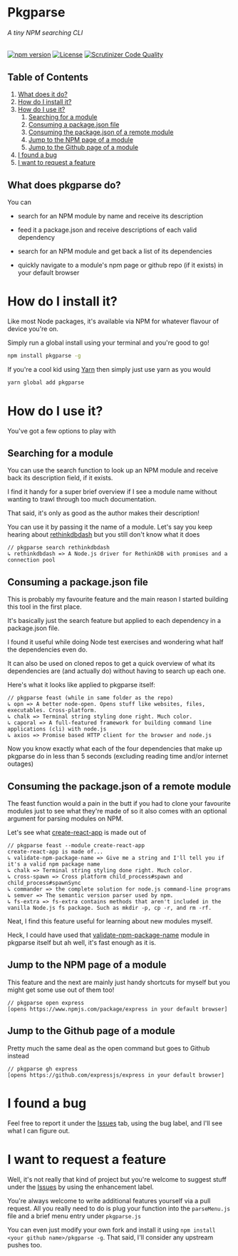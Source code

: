 # Pkgparse
###### A tiny NPM searching CLI

[![npm version](https://badge.fury.io/js/pkgparse.svg)](https://badge.fury.io/js/pkgparse)
[![License](https://img.shields.io/badge/license-MIT-28BCCE.svg)](https://img.shields.io/badge/license-MIT-28BCCE.svg)
[![Scrutinizer Code Quality](https://scrutinizer-ci.com/g/marcus-crane/pkgparse/badges/quality-score.png?b=master)](https://scrutinizer-ci.com/g/marcus-crane/pkgparse/?branch=master)

## Table of Contents
1. [What does it do?](#what-does-it-do)
1. [How do I install it?](#how-do-i-install-it)
1. [How do I use it?](#how-do-i-use-it)
    1. [Searching for a module](#searching-for-a-module)
    1. [Consuming a package.json file](#consuming-a-package.json-file)
    1. [Consuming the package.json of a remote module](#consuming-the-package.json-of-a-remote-module)
    1. [Jump to the NPM page of a module](#jump-to-the-npm-page-of-a-module)
    1. [Jump to the Github page of a module](#jump-to-the-github-page-of-a-module)
1. [I found a bug](#i-found-a-bug)
1. [I want to request a feature](#i-want-to-request-a-feature)

## What does pkgparse do?

You can

* search for an NPM module by name and receive its description

* feed it a package.json and receive descriptions of each valid dependency

* search for an NPM module and get back a list of its dependencies

* quickly navigate to a module's npm page or github repo (if it exists) in your default browser

# How do I install it?

Like most Node packages, it's available via NPM for whatever flavour of device you're on.

Simply run a global install using your terminal and you're good to go!

```sh
npm install pkgparse -g
```

If you're a cool kid using [Yarn](https://yarnpkg.com/) then simply just use yarn as you would

```sh
yarn global add pkgparse
```

# How do I use it?

You've got a few options to play with

## Searching for a module

You can use the search function to look up an NPM module and receive back its description field, if it exists.

I find it handy for a super brief overview if I see a module name without wanting to trawl through too much documentation.

That said, it's only as good as the author makes their description!

You can use it by passing it the name of a module. Let's say you keep hearing about [rethinkdbdash](https://www.npmjs.com/package/rethinkdbdash) but you still don't know what it does

```
// pkgparse search rethinkdbdash
↳ rethinkdbdash => A Node.js driver for RethinkDB with promises and a connection pool
```

## Consuming a package.json file

This is probably my favourite feature and the main reason I started building this tool in the first place.

It's basically just the search feature but applied to each dependency in a package.json file.

I found it useful while doing Node test exercises and wondering what half the dependencies even do.

It can also be used on cloned repos to get a quick overview of what its dependencies are (and actually do) without having to search up each one.

Here's what it looks like applied to pkgparse itself:

```
// pkgparse feast (while in same folder as the repo)
↳ opn => A better node-open. Opens stuff like websites, files, executables. Cross-platform.
↳ chalk => Terminal string styling done right. Much color.
↳ caporal => A full-featured framework for building command line applications (cli) with node.js
↳ axios => Promise based HTTP client for the browser and node.js
```

Now you know exactly what each of the four dependencies that make up pkgparse do in less than 5 seconds (excluding reading time and/or internet outages)

## Consuming the package.json of a remote module

The feast function would a pain in the butt if you had to clone your favourite modules just to see what they're made of so it also comes with an optional argument for parsing modules on NPM.

Let's see what [create-react-app](https://www.npmjs.com/package/create-react-app) is made out of

```
// pkgparse feast --module create-react-app
create-react-app is made of...
↳ validate-npm-package-name => Give me a string and I'll tell you if it's a valid npm package name
↳ chalk => Terminal string styling done right. Much color.
↳ cross-spawn => Cross platform child_process#spawn and child_process#spawnSync
↳ commander => the complete solution for node.js command-line programs
↳ semver => The semantic version parser used by npm.
↳ fs-extra => fs-extra contains methods that aren't included in the vanilla Node.js fs package. Such as mkdir -p, cp -r, and rm -rf.
```

Neat, I find this feature useful for learning about new modules myself.

Heck, I could have used that [validate-npm-package-name](https://www.npmjs.com/package/validate-npm-package-name) module in pkgparse itself but ah well, it's fast enough as it is.

## Jump to the NPM page of a module

This feature and the next are mainly just handy shortcuts for myself but you might get some use out of them too!

```
// pkgparse open express
[opens https://www.npmjs.com/package/express in your default browser]
```

## Jump to the Github page of a module

Pretty much the same deal as the open command but goes to Github instead

```
// pkgparse gh express
[opens https://github.com/expressjs/express in your default browser]
```

# I found a bug

Feel free to report it under the [Issues](https://github.com/marcus-crane/pkgparse/issues) tab, using the bug label, and I'll see what I can figure out.

# I want to request a feature

Well, it's not really that kind of project but you're welcome to suggest stuff under the [Issues](https://github.com/marcus-crane/pkgparse/issues) by using the enhancement label.

You're always welcome to write additional features yourself via a pull request. All you really need to do is plug your function into the `parseMenu.js` file and a brief menu entry under `pkgparse.js`

You can even just modify your own fork and install it using `npm install <your github name>/pkgparse -g`. That said, I'll consider any upstream pushes too.
